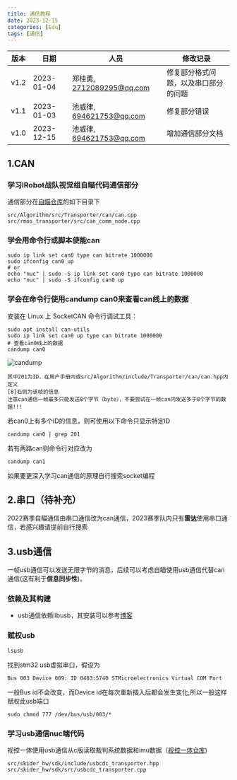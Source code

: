 ```yaml
---
title: 通信教程
date: 2023-12-15 
categories: [Edu]
tags: [通信]
---
```

| 版本 | 日期       | 人员                      | 修改记录                             |
| ---- | ---------- | ------------------------- | ------------------------------------ |
| v1.2 | 2023-01-04 | 郑桂勇, 2712089295@qq.com | 修复部分格式问题，以及串口部分的问题 |
| v1.1 | 2023-01-03 | 池威律, 694621753@qq.com  | 修复部分错误                         |
| v1.0 | 2023-12-15 | 池威律, 694621753@qq.com  | 增加通信部分文档                     |

## 1.CAN

### 学习IRobot战队视觉组自瞄代码通信部分

通信部分在[自瞄仓库](https://github.com/IRobot-Algorithm/Infantry)的如下目录下

```
src/Algorithm/src/Transporter/can/can.cpp
src/rmos_transporter/src/can_comm_node.cpp
```

### 学会用命令行或脚本使能can

```
sudo ip link set can0 type can bitrate 1000000
sudo ifconfig can0 up
# or
echo "nuc" | sudo -S ip link set can0 type can bitrate 1000000
echo "nuc" | sudo -S ifconfig can0 up
```

### 学会在命令行使用candump can0来查看can线上的数据

安装在 Linux 上 SocketCAN 命令行调试工具：

```
sudo apt install can-utils
sudo ip link set can0 up type can bitrate 1000000
# 查看can0线上的数据
candump can0
```

![candump](https://github.com/IRobot-Algorithm/irobot-algorithm.github.io/tree/main/assets/imgs/2023-12-15-comunitcation/candump.png)

```
其中201为ID，在用户手册内或src/Algorithm/include/Transporter/can/can.hpp内定义
[8]右侧为该帧的信息
注意can通信一帧最多只能发送8个字节（byte），不要尝试在一帧can内发送多于8个字节的数据!!!
```

若can0上有多个ID的信息，则可使用以下命令只显示特定ID

```
candump can0 | grep 201
```

若有两路can则命令行对应改为

```
candump can1
```

如果要更深入学习can通信的原理自行搜索socket编程

## 2.串口（待补充）

2022赛季自瞄通信由串口通信改为can通信，2023赛季队内只有**雷达**使用串口通信，若感兴趣请提前自行搜索

## 3.usb通信

一帧usb通信可以发送无限字节的消息，后续可以考虑自瞄使用usb通信代替can通信(这有利于**信息同步性**)。

### 依赖及其构建

- usb通信依赖libusb，其安装可以参考[博客](https://blog.csdn.net/jiacong_wang/article/details/106720863?spm=1001.2014.3001.5502)

### 赋权usb

```
lsusb
```

找到stm32 usb虚拟串口，假设为

```
Bus 003 Device 009: ID 0483:5740 STMicroelectronics Virtual COM Port
```

一般Bus id不会改变，而Device id在每次重新插入后都会发生变化,所以一般这样赋权此usb端口

```
sudo chmod 777 /dev/bus/usb/003/*
```

### 学习usb通信nuc端代码

视控一体使用usb通信从c版读取裁判系统数据和imu数据（[视控一体仓库](https://github.com/IRobot-Algorithm/Vision_Control))

```
src/skider_hw/sdk/include/usbcdc_transporter.hpp
src/skider_hw/sdk/src/usbcdc_transporter.cpp
```

